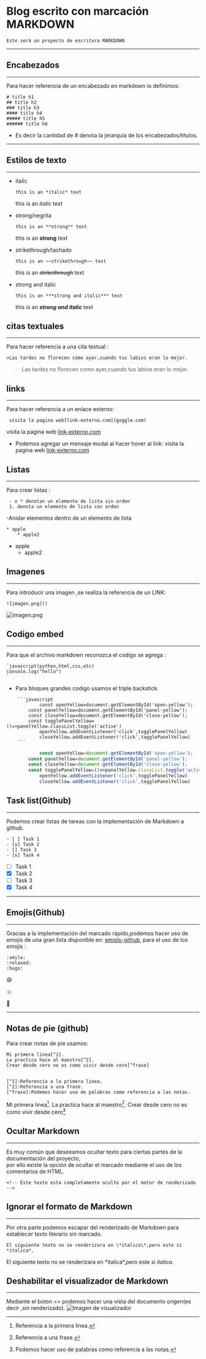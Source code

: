 # Blog escrito con marcación MARKDOWN

```
Este será un proyecto de escritura MARKDOWN
```
---
## Encabezados
---
Para hacer referencia de un encabezado en markdown lo definimos:
```
# title h1
## title h2
### title h3
#### title h4
##### title h5
###### title h6
```
- Es decir la cantidad de # denota la jerarquia de los encabezados/titulos.
---
## Estilos de texto
---
- italic
   ```
   this is an *italic* text
   ```
   this is an *italic* text

- strong/negrita
   ```
   this is an **strong** text
   ```
   this is an **strong** text

- strikethrough/tachado
    ```
    this is an ~~strikethrough~~ text
    ```
    this is an ~~strikethrough~~ text
- strong and italic
    ```
    this is an ***strong and italic*** text
    ```
    this is an ***strong and italic*** text

## citas textuales
---
Para hacer referencia a una cita textual :
```
>Las tardes no florecen como ayer,cuando tus labios eran lo mejor.

```
>Las tardes no florecen como ayer,cuando tus labios eran lo mejor.

## links
---
Para hacer referencia a un enlace externo:
```
 visita la pagina web[link-externo.com](goggle.com)
```
visita la pagina web [link-externo.com](https://www.google.com)
- Podemos agregar un mensaje modal al hacer hover al link:
visita la pagina web [link-externo.com](goggle.com " Este es un texto modal")
## Listas
---
Para crear listas :
```
 - o * denotan un elemento de lista sin orden
 1. denota un elemento de lista con orden
```
-Anidar elementos dentro de un elemento de lista 
```
* apple
    * apple2
```
* apple
    * apple2

## Imagenes
---
Para introducir una imagen ,se realiza la referencia de un LINK:
```
![imagen.png]()
```
![imagen.png](https://estaticos.miarevista.es/media/cache/1140x_thumb/uploads/images/gallery/59144d795cafe812663c986a/razonescomermanzana-int.jpg)

## Codigo embed
---
Para que el archivo markdown reconozca el codigo se agrega :
```
`javascript(python,html,css,etc)
console.log("hello")
`
```
- Para bloques grandes codigo usamos el triple backstick.
```
    ```javascript
            const openYellow=document.getElementById('open-yellow');
        const panelYellow=document.getElementById('panel-yellow');
        const closeYellow=document.getElementById('close-yellow');
        const togglePanelYellow=()=>panelYellow.classList.toggle('active')
            openYellow.addEventListener('click',togglePanelYellow)
            closeYellow.addEventListener('click',togglePanelYellow)
    ```
```
```javascript
            const openYellow=document.getElementById('open-yellow');
        const panelYellow=document.getElementById('panel-yellow');
        const closeYellow=document.getElementById('close-yellow');
        const togglePanelYellow=()=>panelYellow.classList.toggle('active')
            openYellow.addEventListener('click',togglePanelYellow)
            closeYellow.addEventListener('click',togglePanelYellow)
```
## Task list(Github)
---
Podemos crear listas de tareas con la implementación de Markdown a github.
```
- [ ] Task 1 
- [x] Task 2 
- [] Task 3 
- [x] Task 4 
```
- [ ] Task 1 
- [x] Task 2 
- [ ] Task 3 
- [x] Task 4 
---
## Emojis(Github)
---
Gracias a la implementación del marcado rápido,podemos hacer uso de emojis de una gran lista disponible en: 
[emojis-github](https://github.com/ikatyang/emoji-cheat-sheet/blob/master/README.md),
para el uso de los emojis :
```
:smile:
:relaxed:
:hugs:
```
:smile:

:relaxed:

:hugs:

---
## Notas de pie (github)
Para crear notas de pie usamos:
```
Mi primera linea[^1].
La practica hace al maestro[^2].
Crear desde cero no es como vivir desde cero[^frase]


[^1]:Referencia a la primera linea.  
[^2]:Referencia a una frase. 
[^frase]:Podemos hacer uso de palabras como referencia a las notas. 
```
Mi primera linea[^1].
La practica hace al maestro[^2].
Crear desde cero no es como vivir desde cero[^frase]


[^1]:Referencia a la primera linea.  
[^2]:Referencia a una frase. 
[^frase]:Podemos hacer uso de palabras como referencia a las notas. 

## Ocultar Markdown
---
Es muy común que deseeamos ocultar texto para ciertas partes de la documentación del proyecto,   
por ello existe la opción de ocultar el marcado mediante el uso de los comentarios de HTML. 
```
<!-- Este texto esta completamente oculto por el motor de renderizado -->
```
<!-- Este texto esta completamente ignorado por el motor de renderizado -->

## Ignorar el formato de Markdown
---
Por otra parte podemos escapar del renderizado de Markdown para establecer texto literario sin marcado.
```
El siguiente texto no se renderizara en \*italica\*,pero este si *italica*.
```
El siguiente texto no se renderizara en \*italica\*,pero este si *italica*.

## Deshabilitar el visualizador de Markdown
---
Mediante el boton <> podemos hacer una vista del documento origen(es decir ,sin renderizado).
![Imagen de visualizador](https://docs.github.com/assets/cb-17832/images/help/writing/display-markdown-as-source.png)
